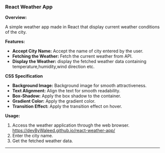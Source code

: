 
### React Weather App

**Overview:**

A simple weather app made in React that display current weather conditions of the city.

**Features:**
- **Accept City Name:** Accept the name of city entered by the user.
- **Fetching the Weather:** Fetch the current weather from API.
- **Display the Weather:** display the fetched weather data containing temperature,humidity,wind direction etc.

**CSS Specification**
- **Background Image:** Background image for smooth attractiveness.
- **Text Alignment:** Align the text for smooth readability.
- **Box-Shadow:** Apply the box shadow to the container.
- **Gradient Color:** Apply the gradient color.
- **Transition Effect:** Apply the transition effect on hover.

**Usage:**
1. Access the weather application through the web browser. https://devByWaleed.github.io/react-weather-app/
2. Enter the city name.
3. Get the fetched weather data.
---